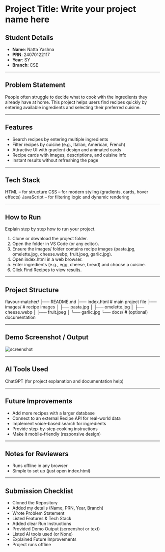 # Project Title: Write your project name here

## Student Details
- **Name**: Natta Yashna  
- **PRN**: 24070122117  
- **Year**: SY 
- **Branch**: CSE

---

## Problem Statement
People often struggle to decide what to cook with the ingredients they already have at home.
This project helps users find recipes quickly by entering available ingredients and selecting their preferred cuisine.

---

## Features   
- Search recipes by entering multiple ingredients 
- Filter recipes by cuisine (e.g., Italian, American, French)  
- Attractive UI with gradient design and animated cards 
- Recipe cards with images, descriptions, and cuisine info
- Instant results without refreshing the page

---

## Tech Stack
HTML – for structure
CSS – for modern styling (gradients, cards, hover effects)
JavaScript – for filtering logic and dynamic rendering

---

## How to Run
Explain step by step how to run your project.  
1. Clone or download the project folder. 
2. Open the folder in VS Code (or any editor).
3. Ensure the images/ folder contains recipe images (pasta.jpg, omelette.jpg, cheese.webp, fruit.jpeg, garlic.jpg).
4. Open index.html in a web browser.
5. Enter ingredients (e.g., egg, cheese, bread) and choose a cuisine.
6. Click Find Recipes to view results.

---

## Project Structure

flavour-matcher/
├── README.md
├── index.html        # main project file
├── images/           # recipe images
│   ├── pasta.jpg
│   ├── omelette.jpg
│   ├── cheese.webp
│   ├── fruit.jpeg
│   └── garlic.jpg
└── docs/             # (optional) documentation

---

## Demo Screenshot / Output
![screenshot](image/ss.png)

---

## AI Tools Used
ChatGPT (for project explanation and documentation help)

---

## Future Improvements
- Add more recipes with a larger database
- Connect to an external Recipe API for real-world data
- Implement voice-based search for ingredients
- Provide step-by-step cooking instructions
- Make it mobile-friendly (responsive design)


---

## Notes for Reviewers
- Runs offline in any browser
- Simple to set up (just open index.html)

---

## Submission Checklist 
-  Cloned the Repository
- Added my details (Name, PRN, Year, Branch)
- Wrote Problem Statement
- Listed Features & Tech Stack
- Added clear Run Instructions
- Provided Demo Output (screenshot or text)
- Listed AI tools used (or None)
- Explained Future Improvements
- Project runs offline

